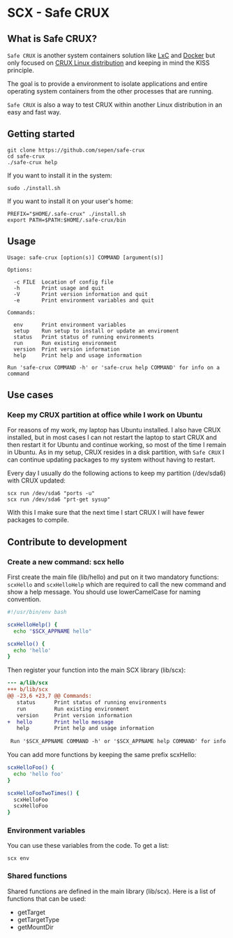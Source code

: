 
# SCX - Safe CRUX


## What is Safe CRUX?

`Safe CRUX` is another system containers solution like [LxC](https://linuxcontainers.org)
and [Docker](https://www.docker.com) but only focused on [CRUX Linux distribution](https://crux.nu) and keeping in mind the KISS principle.  
  
The goal is to provide a environment to isolate applications and entire
operating system containers from the other processes that are running.

`Safe CRUX` is also a way to test CRUX within another Linux distribution in an easy and fast way.


## Getting started

```console
git clone https://github.com/sepen/safe-crux
cd safe-crux
./safe-crux help
```

If you want to install it in the system:
```console
sudo ./install.sh
```

If you want to install it on your user's home:
```console
PREFIX="$HOME/.safe-crux" ./install.sh
export PATH=$PATH:$HOME/.safe-crux/bin
```

## Usage

```
Usage: safe-crux [option(s)] COMMAND [argument(s)]

Options:

  -c FILE  Location of config file
  -h       Print usage and quit
  -V       Print version information and quit
  -e       Print environment variables and quit

Commands:

  env      Print environment variables
  setup    Run setup to install or update an enviroment
  status   Print status of running environments
  run      Run existing environment
  version  Print version information
  help     Print help and usage information

Run 'safe-crux COMMAND -h' or 'safe-crux help COMMAND' for info on a command
```


## Use cases

### Keep my CRUX partition at office while I work on Ubuntu

For reasons of my work, my laptop has Ubuntu installed. I also have CRUX installed, but in most cases I can not restart the laptop to start CRUX
and then restart it for Ubuntu and continue working, so most of the time I remain in Ubuntu.
As in my setup, CRUX resides in a disk partition, with `Safe CRUX` I can continue updating packages to my system without having to restart.

Every day I usually do the following actions to keep my partition (/dev/sda6) with CRUX updated:

```console
scx run /dev/sda6 "ports -u"
scx run /dev/sda6 "prt-get sysup"
```

With this I make sure that the next time I start CRUX I will have fewer packages to compile.


## Contribute to development

### Create a new command: scx hello

First create the main file (lib/hello) and put on it two mandatory functions:
`scxHello` and `scxHelloHelp` which are required to call the new command and show
a help message. You should use lowerCamelCase for naming convention.

```bash
#!/usr/bin/env bash

scxHelloHelp() {
  echo "$SCX_APPNAME hello"

scxHello() {
  echo 'hello'
}
```

Then register your function into the main SCX library (lib/scx):

```diff
--- a/lib/scx
+++ b/lib/scx
@@ -23,6 +23,7 @@ Commands:
   status      Print status of running environments
   run         Run existing environment
   version     Print version information
+  hello       Print hello message
   help        Print help and usage information
 
 Run '$SCX_APPNAME COMMAND -h' or '$SCX_APPNAME help COMMAND' for info on a command
```

You can add more functions by keeping the same prefix scxHello:

```bash
scxHelloFoo() {
  echo 'hello foo'
}

scxHelloFooTwoTimes() {
  scxHelloFoo
  scxHelloFoo
}
```


### Environment variables

You can use these variables from the code. To get a list:

```console
scx env
```


### Shared functions

Shared functions are defined in the main library (lib/scx). Here is a list of
functions that can be used:
* getTarget
* getTargetType
* getMountDir
